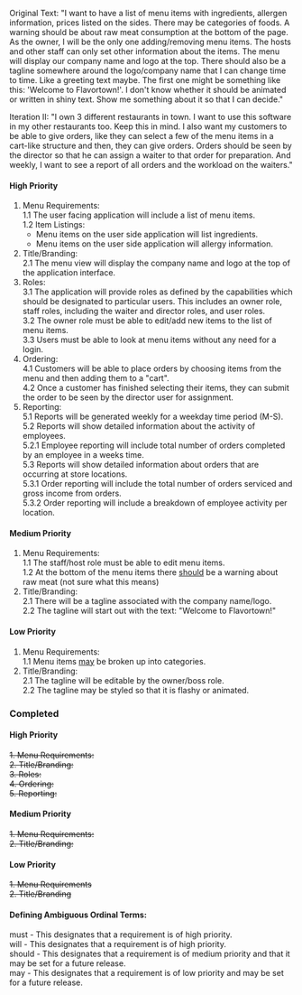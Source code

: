 
Original Text: "I want to have a list of menu items with ingredients, allergen information, prices listed on the sides. There may be categories of foods. A warning should be about raw meat consumption at the bottom of the page. As the owner, I will be the only one adding/removing menu items. The hosts and other staff can only set other information about the items. The menu will display our company name and logo at the top. There should also be a tagline somewhere around the logo/company name that I can change time to time. Like a greeting text maybe. The first one might be something like this: 'Welcome to Flavortown!'. I don't know whether it should be animated or written in shiny text. Show me something about it so that I can decide."

Iteration II: "I own 3 different restaurants in town. I want to use this software in my other restaurants too. Keep this in mind. I also want my customers to be able to give orders, like they can select a few of the menu items in a cart-like structure and then, they can give orders. Orders should be seen by the director so that he can assign a waiter to that order for preparation. And weekly, I want to see a report of all orders and the workload on the waiters."


#### High Priority
1. Menu Requirements:  
  1.1 The user facing application will include a list of menu items.  
  1.2 Item Listings:  
    - Menu items on the user side application will list ingredients.  
    - Menu items on the user side application will allergy
     information.  
2. Title/Branding:  
  2.1 The menu view will display the company name and logo at the top of the application interface.  
3. Roles:  
  3.1 The application will provide roles as defined by the capabilities which should be designated to particular users. This includes an owner role, staff roles, including the waiter and director roles, and user roles.  
  3.2 The owner role must be able to edit/add new items to the list of menu items.  
  3.3 Users must be able to look at menu items without any need for a login.  
4. Ordering:  
  4.1 Customers will be able to place orders by choosing items from the menu and then adding them to a "cart".  
  4.2 Once a customer has finished selecting their items, they can submit the order to be seen by the director user for assignment.  
5. Reporting:  
  5.1 Reports will be generated weekly for a weekday time period (M-S).  
  5.2 Reports will show detailed information about the activity of employees.  
    5.2.1 Employee reporting will include total number of orders completed by an employee in a weeks time.  
  5.3 Reports will show detailed information about orders that are occurring at store locations.  
    5.3.1 Order reporting will include the total number of orders serviced and gross income from orders.  
    5.3.2 Order reporting will include a breakdown of employee activity per location.  


#### Medium Priority  
1. Menu Requirements:  
  1.1 The staff/host role must be able to edit menu items.  
  1.2 At the bottom of the menu items there <u>should</u> be a warning about raw meat (not sure what this means)  
2. Title/Branding:  
  2.1 There will be a tagline associated with the company name/logo.  
  2.2 The tagline will start out with the text: "Welcome to Flavortown!"  

#### Low Priority  
1. Menu Requirements:  
  1.1 Menu items <u>may</u> be broken up into categories.  
2. Title/Branding:  
  2.1 The tagline will be editable by the owner/boss role.  
  2.2 The tagline may be styled so that it is flashy or animated.  

### Completed
#### High Priority
<s>1. Menu Requirements:</s>  
<s>2. Title/Branding:</s>  
<s>3. Roles:</s>  
<s>4. Ordering:</s>  
<s>5. Reporting:</s>  
#### Medium Priority
<s>1. Menu Requirements:</s>  
<s>2. Title/Branding:</s>  
#### Low Priority
<s>1. Menu Requirements</s>  
<s>2. Title/Branding </s>  

#### Defining Ambiguous Ordinal Terms:
must - This designates that a requirement is of high priority.  
will - This designates that a requirement is of high priority.  
should - This designates that a requirement is of medium priority and that it may be set for a future release.  
may - This designates that a requirement is of low priority and may be set for a future release.  
